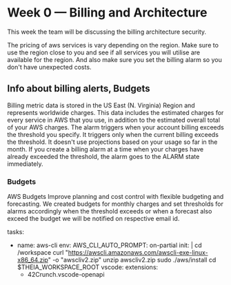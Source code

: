 # Week 0 — Billing and Architecture
This week the team will be discussing the billing architecture security.

The pricing of aws services is vary depending on the region. Make sure to use the region close to you and see if all services you will utilise are available for the region. And also make sure you set the billing alarm so you don't have unexpected costs.

## Info about billing alerts, Budgets

Billing metric data is stored in the US East (N. Virginia) Region and represents worldwide charges. This data includes the estimated charges for every service in AWS that you use, in addition to the estimated overall total of your AWS charges.
The alarm triggers when your account billing exceeds the threshold you specify. It triggers only when the current billing exceeds the threshold. It doesn't use projections based on your usage so far in the month.
If you create a billing alarm at a time when your charges have already exceeded the threshold, the alarm goes to the ALARM state immediately.

### Budgets
AWS Budgets Improve planning and cost control with flexible budgeting and forecasting. We created budgets for monthly charges and set thresholds for alarms accordingly when the threshold exceeds or when a forecast also exceed the budget we will be notified on respective email id.


tasks:
  - name: aws-cli
    env:
      AWS_CLI_AUTO_PROMPT: on-partial
    init: |
      cd /workspace
      curl "https://awscli.amazonaws.com/awscli-exe-linux-x86_64.zip" -o "awscliv2.zip"
      unzip awscliv2.zip
      sudo ./aws/install
      cd $THEIA_WORKSPACE_ROOT
vscode:
  extensions:
    - 42Crunch.vscode-openapi

